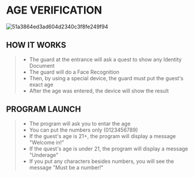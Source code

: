   # AGE VERIFICATION

![51a3864ed3ad604d2340c3f8fe249f94](https://user-images.githubusercontent.com/86578555/124397825-b431ed80-dcbe-11eb-8eac-1a155d81207c.jpg)

  ## HOW IT WORKS

> - The guard at the entrance will ask a quest to show any Identity Document
> - The guard will do a Face Recognition 
> - Then, by using a special device, the guard must put the guest's exact age 
> - After the age was entered, the device will show the result

  ## PROGRAM LAUNCH 
  
> - The program will ask you to entar the age
> - You can put the numbers only (0123456789)
> - If the guest's age is 21+, the program will display a message "Welcome in!"
> - If the quest's age is under 21, the program will display a message "Underage"
> - If you put any characters besides numbers, you will see the message "Must be a number!"
> 
